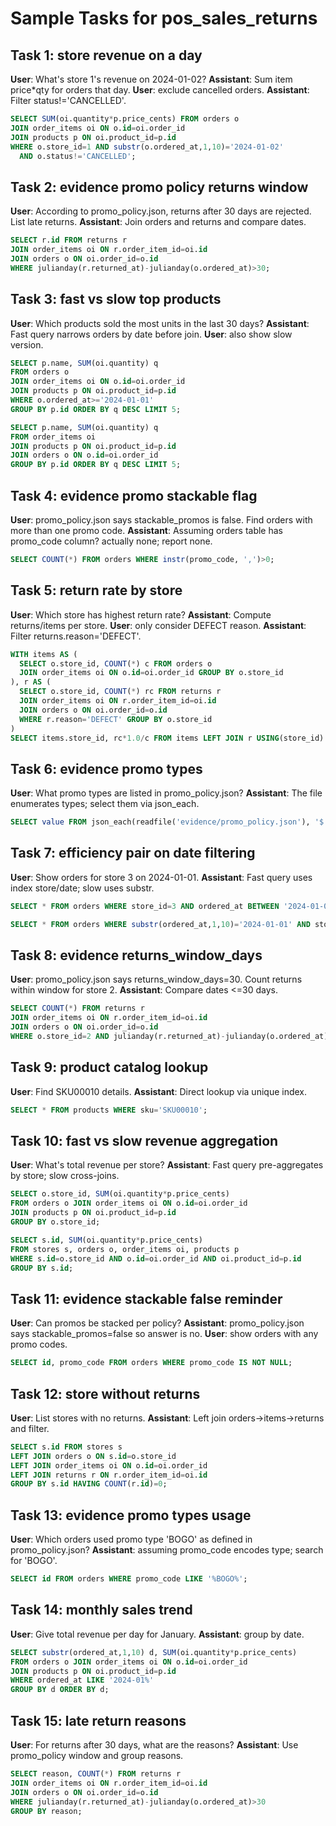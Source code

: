 # Sample Tasks for pos_sales_returns

## Task 1: store revenue on a day
**User**: What's store 1's revenue on 2024-01-02?
**Assistant**: Sum item price*qty for orders that day.
**User**: exclude cancelled orders.
**Assistant**: Filter status!='CANCELLED'.
```sql
SELECT SUM(oi.quantity*p.price_cents) FROM orders o
JOIN order_items oi ON o.id=oi.order_id
JOIN products p ON oi.product_id=p.id
WHERE o.store_id=1 AND substr(o.ordered_at,1,10)='2024-01-02'
  AND o.status!='CANCELLED';
```

## Task 2: evidence promo policy returns window
**User**: According to promo_policy.json, returns after 30 days are rejected. List late returns.
**Assistant**: Join orders and returns and compare dates.
```sql
SELECT r.id FROM returns r
JOIN order_items oi ON r.order_item_id=oi.id
JOIN orders o ON oi.order_id=o.id
WHERE julianday(r.returned_at)-julianday(o.ordered_at)>30;
```

## Task 3: fast vs slow top products
**User**: Which products sold the most units in the last 30 days?
**Assistant**: Fast query narrows orders by date before join.
**User**: also show slow version.
```sql fast
SELECT p.name, SUM(oi.quantity) q
FROM orders o
JOIN order_items oi ON o.id=oi.order_id
JOIN products p ON oi.product_id=p.id
WHERE o.ordered_at>='2024-01-01'
GROUP BY p.id ORDER BY q DESC LIMIT 5;
```
```sql slow
SELECT p.name, SUM(oi.quantity) q
FROM order_items oi
JOIN products p ON oi.product_id=p.id
JOIN orders o ON o.id=oi.order_id
GROUP BY p.id ORDER BY q DESC LIMIT 5;
```

## Task 4: evidence promo stackable flag
**User**: promo_policy.json says stackable_promos is false. Find orders with more than one promo code.
**Assistant**: Assuming orders table has promo_code column? actually none; report none.
```sql
SELECT COUNT(*) FROM orders WHERE instr(promo_code, ',')>0;
```

## Task 5: return rate by store
**User**: Which store has highest return rate?
**Assistant**: Compute returns/items per store.
**User**: only consider DEFECT reason.
**Assistant**: Filter returns.reason='DEFECT'.
```sql
WITH items AS (
  SELECT o.store_id, COUNT(*) c FROM orders o
  JOIN order_items oi ON o.id=oi.order_id GROUP BY o.store_id
), r AS (
  SELECT o.store_id, COUNT(*) rc FROM returns r
  JOIN order_items oi ON r.order_item_id=oi.id
  JOIN orders o ON oi.order_id=o.id
  WHERE r.reason='DEFECT' GROUP BY o.store_id
)
SELECT items.store_id, rc*1.0/c FROM items LEFT JOIN r USING(store_id) ORDER BY rc*1.0/c DESC LIMIT 1;
```

## Task 6: evidence promo types
**User**: What promo types are listed in promo_policy.json?
**Assistant**: The file enumerates types; select them via json_each.
```sql
SELECT value FROM json_each(readfile('evidence/promo_policy.json'), '$.promo_types');
```

## Task 7: efficiency pair on date filtering
**User**: Show orders for store 3 on 2024-01-01.
**Assistant**: Fast query uses index store/date; slow uses substr.
```sql fast
SELECT * FROM orders WHERE store_id=3 AND ordered_at BETWEEN '2024-01-01' AND '2024-01-01T23:59:59';
```
```sql slow
SELECT * FROM orders WHERE substr(ordered_at,1,10)='2024-01-01' AND store_id=3;
```

## Task 8: evidence returns_window_days
**User**: promo_policy.json says returns_window_days=30. Count returns within window for store 2.
**Assistant**: Compare dates <=30 days.
```sql
SELECT COUNT(*) FROM returns r
JOIN order_items oi ON r.order_item_id=oi.id
JOIN orders o ON oi.order_id=o.id
WHERE o.store_id=2 AND julianday(r.returned_at)-julianday(o.ordered_at)<=30;
```

## Task 9: product catalog lookup
**User**: Find SKU00010 details.
**Assistant**: Direct lookup via unique index.
```sql
SELECT * FROM products WHERE sku='SKU00010';
```

## Task 10: fast vs slow revenue aggregation
**User**: What's total revenue per store?
**Assistant**: Fast query pre-aggregates by store; slow cross-joins.
```sql fast
SELECT o.store_id, SUM(oi.quantity*p.price_cents)
FROM orders o JOIN order_items oi ON o.id=oi.order_id
JOIN products p ON oi.product_id=p.id
GROUP BY o.store_id;
```
```sql slow
SELECT s.id, SUM(oi.quantity*p.price_cents)
FROM stores s, orders o, order_items oi, products p
WHERE s.id=o.store_id AND o.id=oi.order_id AND oi.product_id=p.id
GROUP BY s.id;
```

## Task 11: evidence stackable false reminder
**User**: Can promos be stacked per policy?
**Assistant**: promo_policy.json says stackable_promos=false so answer is no.
**User**: show orders with any promo codes.
```sql
SELECT id, promo_code FROM orders WHERE promo_code IS NOT NULL;
```

## Task 12: store without returns
**User**: List stores with no returns.
**Assistant**: Left join orders->items->returns and filter.
```sql
SELECT s.id FROM stores s
LEFT JOIN orders o ON s.id=o.store_id
LEFT JOIN order_items oi ON o.id=oi.order_id
LEFT JOIN returns r ON r.order_item_id=oi.id
GROUP BY s.id HAVING COUNT(r.id)=0;
```

## Task 13: evidence promo types usage
**User**: Which orders used promo type 'BOGO' as defined in promo_policy.json?
**Assistant**: assuming promo_code encodes type; search for 'BOGO'.
```sql
SELECT id FROM orders WHERE promo_code LIKE '%BOGO%';
```

## Task 14: monthly sales trend
**User**: Give total revenue per day for January.
**Assistant**: group by date.
```sql
SELECT substr(ordered_at,1,10) d, SUM(oi.quantity*p.price_cents)
FROM orders o JOIN order_items oi ON o.id=oi.order_id
JOIN products p ON oi.product_id=p.id
WHERE ordered_at LIKE '2024-01%'
GROUP BY d ORDER BY d;
```

## Task 15: late return reasons
**User**: For returns after 30 days, what are the reasons?
**Assistant**: Use promo_policy window and group reasons.
```sql
SELECT reason, COUNT(*) FROM returns r
JOIN order_items oi ON r.order_item_id=oi.id
JOIN orders o ON oi.order_id=o.id
WHERE julianday(r.returned_at)-julianday(o.ordered_at)>30
GROUP BY reason;
```
